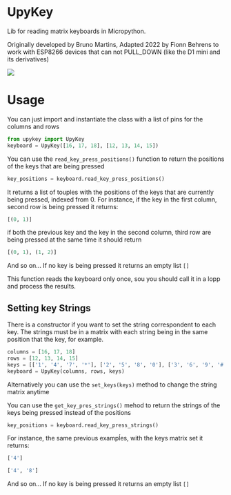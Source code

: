 # UpyKey
Lib for reading matrix keyboards in Micropython.

Originally developed by Bruno Martins, 
Adapted 2022 by Fionn Behrens to work with ESP8266 devices that can not PULL_DOWN
(like the D1 mini and its derivatives)

![](https://images-na.ssl-images-amazon.com/images/I/61mc5GqXFuL._SY355_.jpg)

# Usage
You can just import and instantiate the class with a list of pins for the columns and rows
```python
from upykey import UpyKey
keyboard = UpyKey([16, 17, 18], [12, 13, 14, 15])
```
You can use the `read_key_press_positions()` function to return the positions of the keys that are being pressed
```python
key_positions = keyboard.read_key_press_positions()
```
It returns a list of touples with the positions of the keys that are currently being pressed, indexed from 0.
For instance, if the key in the first column, second row is being pressed it returns:
```python
[(0, 1)]
```
if both the previous key and the key in the second column, third row are being pressed at the same time it should return
```python
[(0, 1), (1, 2)]
```
And so on...
If no key is being pressed it returns an empty list `[]`

This function reads the keyboard only once, sou you should call it in a lopp and process the results.

## Setting key Strings
There is a constructor if you want to set the string correspondent to each key.
The strings must be in a matrix with each string being in the same position that the key, for example.
```python
columns = [16, 17, 18]
rows = [12, 13, 14, 15]
keys = [['1', '4', '7', '*'], ['2', '5', '8', '0'], ['3', '6', '9', '#']]
keyboard = UpyKey(columns, rows, keys)
```
Alternatively you can use the `set_keys(keys)` method to change the string matrix anytime

You can use the `get_key_pres_strings()` mehod to return the strings of the keys being pressed instead of the positions

```python
key_positions = keyboard.read_key_press_strings()
```
For instance, the same previous exampĺes, with the keys matrix set it returns:
```python
['4']
```
```python
['4', '8']
```
And so on...
If no key is being pressed it returns an empty list `[]`

